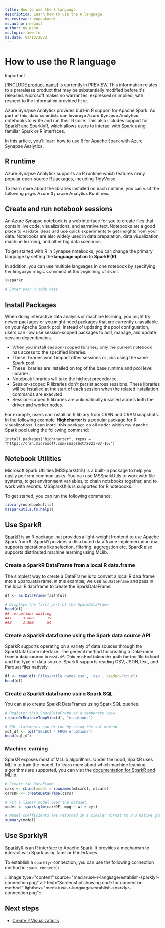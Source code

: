 ```yaml
---
title: How to use the R language
description: Learn how to use the R language.
ms.reviewer: mopeakande
ms.author: negust
author: nelgson
ms.topic: how-to
ms.date: 02/10/2023
---
```


# How to use the R language

> [!IMPORTANT]
> [!INCLUDE [product-name](../includes/product-name.md)] is currently in PREVIEW. This information relates to a prerelease product that may be substantially modified before it's released. Microsoft makes no warranties, expressed or implied, with respect to the information provided here.

Azure Synapse Analytics provides built-in R support for Apache Spark. As part of this, data scientists can leverage Azure Synapse Analytics notebooks to write and run their R code. This also includes support for SparkR and SparklyR, which allows users to interact with Spark using familiar Spark or R interfaces.

In this article, you'll learn how to use R for Apache Spark with Azure Synapse Analytics.

## R runtime

Azure Synapse Analytics supports an R runtime which features many popular open-source R packages, including TidyVerse.  

To learn more about the libraries installed on each runtime, you can visit the following page: Azure Synapse Analytics Runtimes.

## Create and run notebook sessions

An Azure Synapse notebook is a web interface for you to create files that contain live code, visualizations, and narrative text. Notebooks are a good place to validate ideas and use quick experiments to get insights from your data. Notebooks are also widely used in data preparation, data visualization, machine learning, and other big data scenarios.

To get started with R in Synapse notebooks, you can change the primary language by setting the **language option** to **SparkR (R)**.

In addition, you can use multiple languages in one notebook by specifying the language magic command at the beginning of a cell.

```r
%%sparkr

# Enter your R code here
```

## Install Packages

When doing interactive data analysis or machine learning, you might try newer packages or you might need packages that are currently unavailable on your Apache Spark pool. Instead of updating the pool configuration, users can now use session-scoped packages to add, manage, and update session dependencies.

- When you install session-scoped libraries, only the current notebook has access to the specified libraries.
- These libraries won't impact other sessions or jobs using the same Spark pool.
- These libraries are installed on top of the base runtime and pool level libraries.
- Notebook libraries will take the highest precedence.
- Session-scoped R libraries don't persist across sessions. These libraries will be installed at the start of each session when the related installation commands are executed.
- Session-scoped R libraries are automatically installed across both the driver and worker nodes.

For example, users can install an R library from CRAN and CRAN snapshots. In the following example, **Highcharter** is a popular package for R visualizations. I can install this package on all nodes within my Apache Spark pool using the following command:

`install.packages("highcharter", repos = "https://cran.microsoft.com/snapshot/2021-07-16/") `

## Notebook Utilities

Microsoft Spark Utilities (MSSparkUtils) is a built-in package to help you easily perform common tasks. You can use MSSparkUtils to work with file systems, to get environment variables, to chain notebooks together, and to work with secrets. MSSparkUtils is supported for R notebooks.

To get started, you can run the following commands:

```r
library(notebookutils)
mssparkutils.fs.help()
```

## Use SparkR

[SparkR](https://spark.apache.org/docs/latest/sparkr.html) is an R package that provides a light-weight frontend to use Apache Spark from R. SparkR provides a distributed data frame implementation that supports operations like selection, filtering, aggregation etc. SparkR also supports distributed machine learning using MLlib.

### Create a SparkR DataFrame from a local R data.frame

The simplest way to create a DataFrame is to convert a local R data.frame into a SparkDataFrame. In this example, we use `as.DataFrame` and pass in the local R dataframe to create the SparkDataFrame.

```r
df <- as.DataFrame(faithful)

# Displays the first part of the SparkDataFrame
head(df)
##  eruptions waiting
##1     3.600      79
##2     1.800      54
```

### Create a SparkR dataframe using the Spark data source API

SparkR supports operating on a variety of data sources through the SparkDataFrame interface. The general method for creating a DataFrame from a data source is `read.df`. This method takes the path for the file to load and the type of data source. SparkR supports reading CSV, JSON, text, and Parquet files natively.

```r
df <- read.df('Files/<file name>.csv', 'csv', header="true")
head(df)
```

### Create a SparkR dataframe using Spark SQL

You can also create SparkR DataFrames using Spark SQL queries.

```r
# Register this SparkDataFrame as a temporary view.
createOrReplaceTempView(df, "eruptions")

# SQL statements can be run by using the sql method
sql_df <- sql("SELECT * FROM eruptions")
head(sql_df)
```

### Machine learning

SparkR exposes most of MLLib algorithms. Under the hood, SparkR uses MLlib to train the model. To learn more about which machine learning algorithms are supported, you can visit the [documentation for SparkR and MLlib](https://spark.apache.org/docs/latest/sparkr.html).

```r
# Create the DataFrame
cars <- cbind(model = rownames(mtcars), mtcars)
carsDF <- createDataFrame(cars)

# Fit a linear model over the dataset.
model <- spark.glm(carsDF, mpg ~ wt + cyl)

# Model coefficients are returned in a similar format to R's native glm().
summary(model)
```

## Use SparklyR

[SparklyR](https://spark.rstudio.com/) is an R interface to Apache Spark. It provides a mechanism to interact with Spark using familiar R interfaces.

To establish a `sparklyr` connection, you can use the following connection method in `spark_connect()`.

:::image type="content" source="media/use-r-language/establish-sparklyr-connection.png" alt-text="Screenshot showing code for connection method." lightbox="media/use-r-language/establish-sparklyr-connection.png":::

## Next steps

- [Create R Visualizations](/azure/synapse-analytics/spark/apache-spark-data-visualization)
